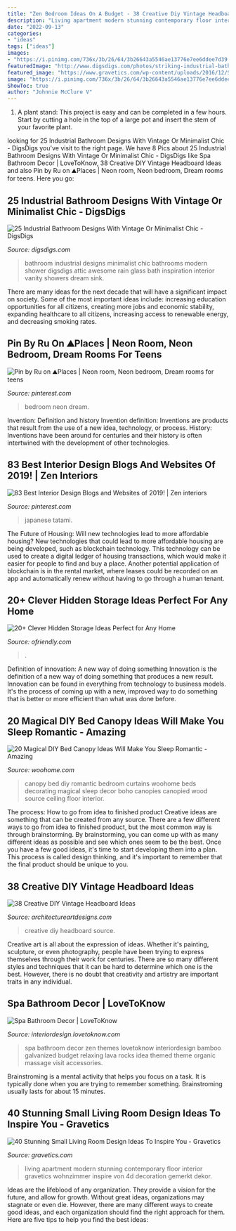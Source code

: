 ```yaml
---
title: "Zen Bedroom Ideas On A Budget - 38 Creative Diy Vintage Headboard Ideas"
description: "Living apartment modern stunning contemporary floor interior gravetics wohnzimmer inspire von 4d decoration gemerkt dekor"
date: "2022-09-13"
categories:
- "ideas"
tags: ["ideas"]
images:
- "https://i.pinimg.com/736x/3b/26/64/3b26643a5546ae13776e7ee6ddee7d39.jpg"
featuredImage: "http://www.digsdigs.com/photos/striking-industrial-bathroom-designs-14-554x839.jpg"
featured_image: "https://www.gravetics.com/wp-content/uploads/2016/12/Small-Living-Room-Ideas32.jpg"
image: "https://i.pinimg.com/736x/3b/26/64/3b26643a5546ae13776e7ee6ddee7d39.jpg"
ShowToc: true
author: "Johnnie McClure V"
---
```



1. A plant stand: This project is easy and can be completed in a few hours. Start by cutting a hole in the top of a large pot and insert the stem of your favorite plant.

	

		
looking for 25 Industrial Bathroom Designs With Vintage Or Minimalist Chic - DigsDigs you've visit to the right page. We have 8 Pics about 25 Industrial Bathroom Designs With Vintage Or Minimalist Chic - DigsDigs like Spa Bathroom Decor | LoveToKnow, 38 Creative DIY Vintage Headboard Ideas and also Pin by Ru on ⛰️Places️️ | Neon room, Neon bedroom, Dream rooms for teens. Here you go:
		
    
## 25 Industrial Bathroom Designs With Vintage Or Minimalist Chic - DigsDigs

<img loading=lazy src="http://www.digsdigs.com/photos/striking-industrial-bathroom-designs-14-554x839.jpg" onerror="this.onerror=null;this.src='https://tse4.mm.bing.net/th?id=OIP.BP3oVPenrtsRchnXfzCJXgHaLN&amp;pid=15.1';" alt="25 Industrial Bathroom Designs With Vintage Or Minimalist Chic - DigsDigs">

_Source: digsdigs.com_

>bathroom industrial designs minimalist chic bathrooms modern shower digsdigs attic awesome rain glass bath inspiration interior vanity showers dream sink. 

	

There are many ideas for the next decade that will have a significant impact on society. Some of the most important ideas include: increasing education opportunities for all citizens, creating more jobs and economic stability, expanding healthcare to all citizens, increasing access to renewable energy, and decreasing smoking rates.

    
## Pin By Ru On ⛰️Places️️ | Neon Room, Neon Bedroom, Dream Rooms For Teens

<img loading=lazy src="https://i.pinimg.com/736x/5a/84/da/5a84da62ffb02fe4f7b16acb4439b622.jpg" onerror="this.onerror=null;this.src='https://tse2.mm.bing.net/th?id=OIP.4cp-K3J8aPuETM2_7Yy71gHaJ3&amp;pid=15.1';" alt="Pin by Ru on ⛰️Places️️ | Neon room, Neon bedroom, Dream rooms for teens">

_Source: pinterest.com_

>bedroom neon dream. 

	

Invention: Definition and history
Invention definition: Inventions are products that result from the use of a new idea, technology, or process. History: Inventions have been around for centuries and their history is often intertwined with the development of other technologies.

    
## 83 Best Interior Design Blogs And Websites Of 2019! | Zen Interiors

<img loading=lazy src="https://i.pinimg.com/736x/3b/26/64/3b26643a5546ae13776e7ee6ddee7d39.jpg" onerror="this.onerror=null;this.src='https://tse3.mm.bing.net/th?id=OIP.PWCuKgD_ZuB_gJ_0rsjbsQHaK9&amp;pid=15.1';" alt="83 Best Interior Design Blogs and Websites of 2019! | Zen interiors">

_Source: pinterest.com_

>japanese tatami. 

	

The Future of Housing: Will new technologies lead to more affordable housing?
New technologies that could lead to more affordable housing are being developed, such as blockchain technology. This technology can be used to create a digital ledger of housing transactions, which would make it easier for people to find and buy a place. Another potential application of blockchain is in the rental market, where leases could be recorded on an app and automatically renew without having to go through a human tenant.

    
## 20+ Clever Hidden Storage Ideas Perfect For Any Home

<img loading=lazy src="https://ofriendly.com/wp-content/uploads/2017/02/hidden-storage/26-hidden-storage-ideas.jpg" onerror="this.onerror=null;this.src='https://tse1.mm.bing.net/th?id=OIP.0DFsfYO-BExCh62nH4h7GQHaLI&amp;pid=15.1';" alt="20+ Clever Hidden Storage Ideas Perfect for Any Home">

_Source: ofriendly.com_

>. 

	

Definition of innovation: A new way of doing something
Innovation is the definition of a new way of doing something that produces a new result. Innovation can be found in everything from technology to business models. It's the process of coming up with a new, improved way to do something that is better or more efficient than what was done before.

    
## 20 Magical DIY Bed Canopy Ideas Will Make You Sleep Romantic - Amazing

<img loading=lazy src="http://www.woohome.com/wp-content/uploads/2015/07/diy-bed-canopy-woohome-5.jpg" onerror="this.onerror=null;this.src='https://tse1.mm.bing.net/th?id=OIP.rSlS-P24WMJJJnProar_iAHaLF&amp;pid=15.1';" alt="20 Magical DIY Bed Canopy Ideas Will Make You Sleep Romantic - Amazing">

_Source: woohome.com_

>canopy bed diy romantic bedroom curtains woohome beds decorating magical sleep decor boho canopies canopied wood source ceiling floor interior. 

	

The process: How to go from idea to finished product
Creative ideas are something that can be created from any source. There are a few different ways to go from idea to finished product, but the most common way is through brainstorming. By brainstorming, you can come up with as many different ideas as possible and see which ones seem to be the best. Once you have a few good ideas, it's time to start developing them into a plan. This process is called design thinking, and it's important to remember that the final product should be unique to you.

    
## 38 Creative DIY Vintage Headboard Ideas

<img loading=lazy src="https://www.architectureartdesigns.com/wp-content/uploads/2013/09/14.jpg" onerror="this.onerror=null;this.src='https://tse4.mm.bing.net/th?id=OIP.XDkjkD-382ExQ6yTODDYWwHaJ4&amp;pid=15.1';" alt="38 Creative DIY Vintage Headboard Ideas">

_Source: architectureartdesigns.com_

>creative diy headboard source. 

	

Creative art is all about the expression of ideas. Whether it's painting, sculpture, or even photography, people have been trying to express themselves through their work for centuries. There are so many different styles and techniques that it can be hard to determine which one is the best. However, there is no doubt that creativity and artistry are important traits in any individual.

    
## Spa Bathroom Decor | LoveToKnow

<img loading=lazy src="https://cf.ltkcdn.net/interiordesign/images/std/160935-300x400-spaobjects.jpg" onerror="this.onerror=null;this.src='https://tse2.mm.bing.net/th?id=OIP._zROwXYibUmgYmc3tdJ_0gAAAA&amp;pid=15.1';" alt="Spa Bathroom Decor | LoveToKnow">

_Source: interiordesign.lovetoknow.com_

>spa bathroom decor zen themes lovetoknow interiordesign bamboo galvanized budget relaxing lava rocks idea themed theme organic massage visit accessories. 

	

Brainstroming is a mental activity that helps you focus on a task. It is typically done when you are trying to remember something. Brainstroming usually lasts for about 15 minutes.

    
## 40 Stunning Small Living Room Design Ideas To Inspire You - Gravetics

<img loading=lazy src="https://www.gravetics.com/wp-content/uploads/2016/12/Small-Living-Room-Ideas32.jpg" onerror="this.onerror=null;this.src='https://tse3.mm.bing.net/th?id=OIP.KfvZ-X2WRb12EhQRrrzJkAHaJ4&amp;pid=15.1';" alt="40 Stunning Small Living Room Design Ideas To Inspire You - Gravetics">

_Source: gravetics.com_

>living apartment modern stunning contemporary floor interior gravetics wohnzimmer inspire von 4d decoration gemerkt dekor. 

	

Ideas are the lifeblood of any organization. They provide a vision for the future, and allow for growth. Without great ideas, organizations may stagnate or even die. However, there are many different ways to create good ideas, and each organization should find the right approach for them. Here are five tips to help you find the best ideas:

